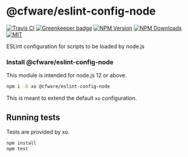 # @cfware/eslint-config-node

[![Travis CI][travis-image]][travis-url]
[![Greenkeeper badge][gk-image]](https://greenkeeper.io/)
[![NPM Version][npm-image]][npm-url]
[![NPM Downloads][downloads-image]][downloads-url]
[![MIT][license-image]](LICENSE)

ESLint configuration for scripts to be loaded by node.js

### Install @cfware/eslint-config-node

This module is intended for node.js 12 or above.

```sh
npm i -D xo @cfware/eslint-config-node
```

This is meant to extend the default `xo` configuration.

## Running tests

Tests are provided by xo.

```sh
npm install
npm test
```

[npm-image]: https://img.shields.io/npm/v/@cfware/eslint-config-node.svg
[npm-url]: https://npmjs.org/package/@cfware/eslint-config-node
[travis-image]: https://travis-ci.org/cfware/eslint-config-node.svg?branch=master
[travis-url]: https://travis-ci.org/cfware/eslint-config-node
[gk-image]: https://badges.greenkeeper.io/cfware/eslint-config-node.svg
[downloads-image]: https://img.shields.io/npm/dm/@cfware/eslint-config-node.svg
[downloads-url]: https://npmjs.org/package/@cfware/eslint-config-node
[license-image]: https://img.shields.io/npm/l/@cfware/eslint-config-node.svg

